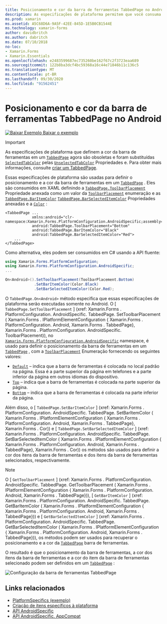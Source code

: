 ```yaml
---
title: Posicionamento e cor da barra de ferramentas TabbedPage no Android
description: As especificações de plataforma permitem que você consuma a funcionalidade que só está disponível em uma plataforma específica, sem implementar renderizadores ou efeitos personalizados. Este artigo explica como consumir a plataforma Android específica que define o posicionamento e a cor da barra de ferramentas em um TabbedPage.
ms.prod: xamarin
ms.assetid: A5C68D6A-9A5F-42EE-845D-1E5B0CB1544E
ms.technology: xamarin-forms
author: davidbritch
ms.author: dabritch
ms.date: 07/10/2018
no-loc:
- Xamarin.Forms
- Xamarin.Essentials
ms.openlocfilehash: e2483599687ec735260be162f67c2f3723eaa689
ms.sourcegitcommit: 122b8ba3dcf4bc59368a16c44e71846b11c136c5
ms.translationtype: MT
ms.contentlocale: pt-BR
ms.lasthandoff: 09/30/2020
ms.locfileid: "91562451"
---
```

# <a name="tabbedpage-toolbar-placement-and-color-on-android"></a>Posicionamento e cor da barra de ferramentas TabbedPage no Android

[![Baixar Exemplo](~/media/shared/download.png) Baixar o exemplo](https://docs.microsoft.com/samples/xamarin/xamarin-forms-samples/userinterface-platformspecifics)

> [!IMPORTANT]
> As especificações de plataforma que definem a cor da barra de ferramentas em um [`TabbedPage`](xref:Xamarin.Forms.TabbedPage) agora são obsoletas e foram substituídas [`SelectedTabColor`](xref:Xamarin.Forms.TabbedPage.SelectedTabColor) pelas [`UnselectedTabColor`](xref:Xamarin.Forms.TabbedPage.UnselectedTabColor) Propriedades e. Para obter mais informações, consulte [criar um TabbedPage](~/xamarin-forms/app-fundamentals/navigation/tabbed-page.md#create-a-tabbedpage).

Essas especificações de plataforma são usadas para definir o posicionamento e a cor da barra de ferramentas em um [`TabbedPage`](xref:Xamarin.Forms.TabbedPage) . Eles são consumidos em XAML definindo a [`TabbedPage.ToolbarPlacement`](xref:Xamarin.Forms.PlatformConfiguration.AndroidSpecific.TabbedPage.ToolbarPlacementProperty) Propriedade anexada como um valor da [`ToolbarPlacement`](xref:Xamarin.Forms.PlatformConfiguration.AndroidSpecific.ToolbarPlacement) enumeração e as [`TabbedPage.BarItemColor`](xref:Xamarin.Forms.PlatformConfiguration.AndroidSpecific.TabbedPage.BarItemColorProperty) [`TabbedPage.BarSelectedItemColor`](xref:Xamarin.Forms.PlatformConfiguration.AndroidSpecific.TabbedPage.BarSelectedItemColorProperty) Propriedades anexadas e a [`Color`](xref:Xamarin.Forms.Color) :

```xaml
<TabbedPage ...
            xmlns:android="clr-namespace:Xamarin.Forms.PlatformConfiguration.AndroidSpecific;assembly=Xamarin.Forms.Core"
            android:TabbedPage.ToolbarPlacement="Bottom"
            android:TabbedPage.BarItemColor="Black"
            android:TabbedPage.BarSelectedItemColor="Red">
    ...
</TabbedPage>
```

Como alternativa, eles podem ser consumidos em C# usando a API fluente:

```csharp
using Xamarin.Forms.PlatformConfiguration;
using Xamarin.Forms.PlatformConfiguration.AndroidSpecific;
...

On<Android>().SetToolbarPlacement(ToolbarPlacement.Bottom)
             .SetBarItemColor(Color.Black)
             .SetBarSelectedItemColor(Color.Red);
```

O `TabbedPage.On<Android>` método especifica que essas especificações de plataforma serão executadas somente no Android. O [ `TabbedPage.SetToolbarPlacement` ] (xref: Xamarin.Forms . PlatformConfiguration. AndroidSpecific. TabbedPage. SetToolbarPlacement ( Xamarin.Forms . IPlatformElementConfiguration { Xamarin.Forms . PlatformConfiguration. Android, Xamarin.Forms . TabbedPage}, Xamarin.Forms . PlatformConfiguration. AndroidSpecific. ToolbarPlacement)), no [`Xamarin.Forms.PlatformConfiguration.AndroidSpecific`](xref:Xamarin.Forms.PlatformConfiguration.AndroidSpecific) namespace, é usado para definir o posicionamento da barra de ferramentas em um [`TabbedPage`](xref:Xamarin.Forms.TabbedPage) , com a [`ToolbarPlacement`](xref:Xamarin.Forms.PlatformConfiguration.AndroidSpecific.ToolbarPlacement) Enumeração fornecendo os seguintes valores:

- [`Default`](xref:Xamarin.Forms.PlatformConfiguration.AndroidSpecific.ToolbarPlacement.Default) – indica que a barra de ferramentas é colocada no local padrão na página. Essa é a parte superior da página em telefones e a parte inferior da página em outros idiomas do dispositivo.
- [`Top`](xref:Xamarin.Forms.PlatformConfiguration.AndroidSpecific.ToolbarPlacement.Top) – indica que a barra de ferramentas é colocada na parte superior da página.
- [`Bottom`](xref:Xamarin.Forms.PlatformConfiguration.AndroidSpecific.ToolbarPlacement.Bottom) – indica que a barra de ferramentas é colocada na parte inferior da página.

Além disso, o [ `TabbedPage.SetBarItemColor` ] (xref: Xamarin.Forms . PlatformConfiguration. AndroidSpecific. TabbedPage. SetBarItemColor ( Xamarin.Forms . IPlatformElementConfiguration { Xamarin.Forms . PlatformConfiguration. Android, Xamarin.Forms . TabbedPage}, Xamarin.Forms . Cor)) e [ `TabbedPage.SetBarSelectedItemColor` ] (xref: Xamarin.Forms . PlatformConfiguration. AndroidSpecific. TabbedPage. SetBarSelectedItemColor ( Xamarin.Forms . IPlatformElementConfiguration { Xamarin.Forms . PlatformConfiguration. Android, Xamarin.Forms . TabbedPage}, Xamarin.Forms . Cor)) os métodos são usados para definir a cor dos itens da barra de ferramentas e dos itens da barra de ferramentas selecionados, respectivamente.

> [!NOTE]
> O [ `GetToolbarPlacement` ] (xref: Xamarin.Forms . PlatformConfiguration. AndroidSpecific. TabbedPage. GetToolbarPlacement ( Xamarin.Forms . IPlatformElementConfiguration { Xamarin.Forms . PlatformConfiguration. Android, Xamarin.Forms . TabbedPage})), [ `GetBarItemColor` ] (xref: Xamarin.Forms . PlatformConfiguration. AndroidSpecific. TabbedPage. GetBarItemColor ( Xamarin.Forms . IPlatformElementConfiguration { Xamarin.Forms . PlatformConfiguration. Android, Xamarin.Forms . TabbedPage})) e [ `GetBarSelectedItemColor` ] (xref: Xamarin.Forms . PlatformConfiguration. AndroidSpecific. TabbedPage. GetBarSelectedItemColor ( Xamarin.Forms . IPlatformElementConfiguration { Xamarin.Forms . PlatformConfiguration. Android, Xamarin.Forms . TabbedPage})), os métodos podem ser usados para recuperar o posicionamento e a cor da [`TabbedPage`](xref:Xamarin.Forms.TabbedPage) barra de ferramentas.

O resultado é que o posicionamento da barra de ferramentas, a cor dos itens da barra de ferramentas e a cor do item da barra de ferramentas selecionado podem ser definidos em um [`TabbedPage`](xref:Xamarin.Forms.TabbedPage) :

![Configuração da barra de ferramentas TabbedPage](tabbedpage-toolbar-placement-color-images/tabbedpage-toolbar-placement.png)

## <a name="related-links"></a>Links relacionados

- [PlatformSpecifics (exemplo)](/samples/xamarin/xamarin-forms-samples/userinterface-platformspecifics)
- [Criação de itens específicos à plataforma](~/xamarin-forms/platform/platform-specifics/index.md#creating-platform-specifics)
- [API AndroidSpecific](xref:Xamarin.Forms.PlatformConfiguration.AndroidSpecific)
- [API AndroidSpecific. AppCompat](xref:Xamarin.Forms.PlatformConfiguration.AndroidSpecific.AppCompat)